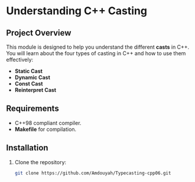 # Understanding C++ Casting

## Project Overview

This module is designed to help you understand the different **casts** in C++. You will learn about the four types of casting in C++ and how to use them effectively: 

- **Static Cast**
- **Dynamic Cast**
- **Const Cast**
- **Reinterpret Cast**

## Requirements

- C++98 compliant compiler.
- **Makefile** for compilation.

## Installation

1. Clone the repository:
   ```bash
   git clone https://github.com/Amdouyah/Typecasting-cpp06.git

